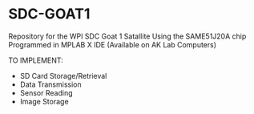 # SDC-GOAT1
Repository for the WPI SDC Goat 1 Satallite
Using the SAME51J20A chip
Programmed in MPLAB X IDE (Available on AK Lab Computers)

TO IMPLEMENT:
- SD Card Storage/Retrieval
- Data Transmission
- Sensor Reading
- Image Storage
